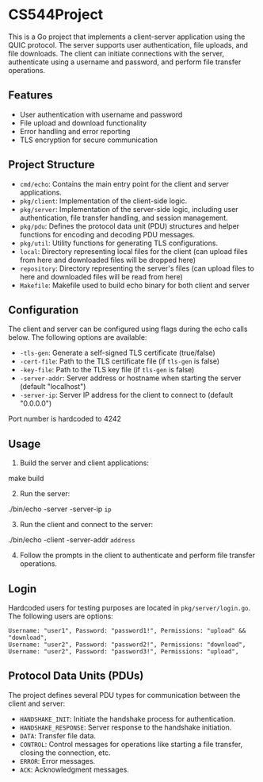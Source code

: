# CS544Project

This is a Go project that implements a client-server application using the QUIC protocol. The server supports user authentication, file uploads, and file downloads. The client can initiate connections with the server, authenticate using a username and password, and perform file transfer operations.

## Features

- User authentication with username and password
- File upload and download functionality
- Error handling and error reporting
- TLS encryption for secure communication

## Project Structure

- `cmd/echo`: Contains the main entry point for the client and server applications.
- `pkg/client`: Implementation of the client-side logic.
- `pkg/server`: Implementation of the server-side logic, including user authentication, file transfer handling, and session management.
- `pkg/pdu`: Defines the protocol data unit (PDU) structures and helper functions for encoding and decoding PDU messages.
- `pkg/util`: Utility functions for generating TLS configurations.
- `local`: Directory representing local files for the client (can upload files from here and downloaded files will be dropped here)
- `repository`: Directory representing the server's files (can upload files to here and downloaded files will be read from here)
- `Makefile`: Makefile used to build echo binary for both client and server

## Configuration

The client and server can be configured using flags during the echo calls below. The following options are available:

- `-tls-gen`: Generate a self-signed TLS certificate (true/false)
- `-cert-file`: Path to the TLS certificate file (if `tls-gen` is false)
- `-key-file`: Path to the TLS key file (if `tls-gen` is false)
- `-server-addr`: Server address or hostname when starting the server (default "localhost")
- `-server-ip`: Server IP address for the client to connect to (default "0.0.0.0")

Port number is hardcoded to 4242

## Usage

1. Build the server and client applications:

make build


2. Run the server:


./bin/echo -server -server-ip `ip`


3. Run the client and connect to the server:


./bin/echo -client -server-addr `address`


4. Follow the prompts in the client to authenticate and perform file transfer operations.


## Login

Hardcoded users for testing purposes are located in `pkg/server/login.go`. The following users are options:

	Username: "user1", Password: "password1!", Permissions: "upload" && "download",
	Username: "user2", Password: "password2!", Permissions: "download",
	Username: "user2", Password: "password3!", Permissions: "upload",

## Protocol Data Units (PDUs)

The project defines several PDU types for communication between the client and server:

- `HANDSHAKE_INIT`: Initiate the handshake process for authentication.
- `HANDSHAKE_RESPONSE`: Server response to the handshake initiation.
- `DATA`: Transfer file data.
- `CONTROL`: Control messages for operations like starting a file transfer, closing the connection, etc.
- `ERROR`: Error messages.
- `ACK`: Acknowledgment messages.
